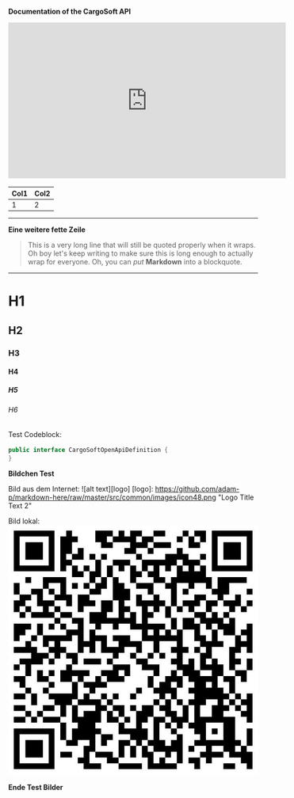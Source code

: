 **Documentation of the CargoSoft API**
<iframe width="560" height="315" src="https://www.youtube.com/embed/fkBdu9xaTlw" title="YouTube video player" frameborder="0" allow="accelerometer; autoplay; clipboard-write; encrypted-media; gyroscope; picture-in-picture; web-share" allowfullscreen></iframe>

| Col1 | Col2 |
| ---- | ---- |
 | 1 | 2 |

___
**Eine weitere fette Zeile**

> This is a very long line that will still be quoted properly when it wraps. Oh boy let's keep writing to make sure this is long enough to actually wrap for everyone. Oh, you can *put* **Markdown** into a blockquote.

***
# H1
## H2
### H3
#### H4
##### H5
###### H6

Test Codeblock:
```java
public interface CargoSoftOpenApiDefinition {
}
```

**Bildchen Test**

Bild aus dem Internet:
![alt text][logo]
[logo]: https://github.com/adam-p/markdown-here/raw/master/src/common/images/icon48.png "Logo Title Text 2"

Bild lokal:
![alt text](./resources/qr.jpg "QR-Code")

**Ende Test Bilder**